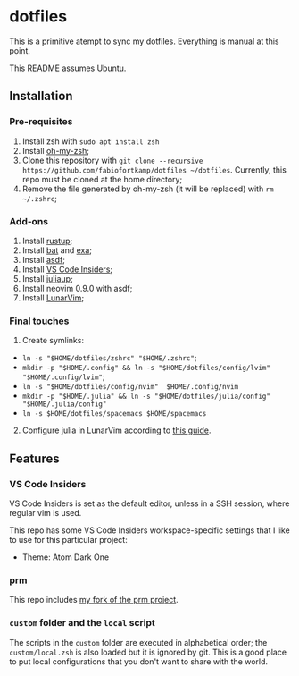 # dotfiles

This is a primitive atempt to sync my dotfiles. Everything is manual
at this point.

This README assumes Ubuntu.

## Installation

### Pre-requisites

1. Install zsh with `sudo apt install zsh`
2. Install [oh-my-zsh](https://github.com/ohmyzsh/ohmyzsh);
3. Clone this repository with 
`git clone --recursive https://github.com/fabiofortkamp/dotfiles ~/dotfiles`. 
Currently, this repo must be cloned at the home directory;
4. Remove the file generated by oh-my-zsh (it will be replaced) with `rm ~/.zshrc`;

### Add-ons

1. Install [rustup](https://www.rust-lang.org/tools/install);
2. Install [bat](https://github.com/sharkdp/bat) and [exa](https://github.com/ogham/exa);
3. Install [asdf](https://asdf-vm.com/);
4. Install [VS Code Insiders](https://code.visualstudio.com/insiders/);
5. Install [juliaup](https://github.com/JuliaLang/juliaup);
6. Install neovim 0.9.0 with asdf;
7. Install [LunarVim](https://www.lunarvim.org/docs/installation);

### Final touches

1. Create symlinks: 

- `ln -s "$HOME/dotfiles/zshrc" "$HOME/.zshrc"`;
- `mkdir -p "$HOME/.config" && ln -s "$HOME/dotfiles/config/lvim" "$HOME/.config/lvim"`;
- `ln -s "$HOME/dotfiles/config/nvim"  $HOME/.config/nvim`
- `mkdir -p "$HOME/.julia" && ln -s "$HOME/dotfiles/julia/config" "$HOME/.julia/config"`
- `ln -s $HOME/dotfiles/spacemacs $HOME/spacemacs`

2. Configure julia in LunarVim according to [this guide](https://www.lunarvim.org/docs/features/supported-languages/julia).

## Features

### VS Code Insiders 

VS Code Insiders is set as the default editor, unless in a SSH session, where regular vim is used.

This repo has some VS Code Insiders workspace-specific settings that I like to use for
this particular project:

- Theme: Atom Dark One

### prm

This repo includes 
[my fork of the prm project](https://github.com/fabiofortkamp/prm).

### `custom` folder and the `local` script

The scripts in the `custom` folder are executed in alphabetical order; 
the `custom/local.zsh` is also loaded but it is ignored by git. This is a good
place to put local configurations that you don't want to share with the
world.
